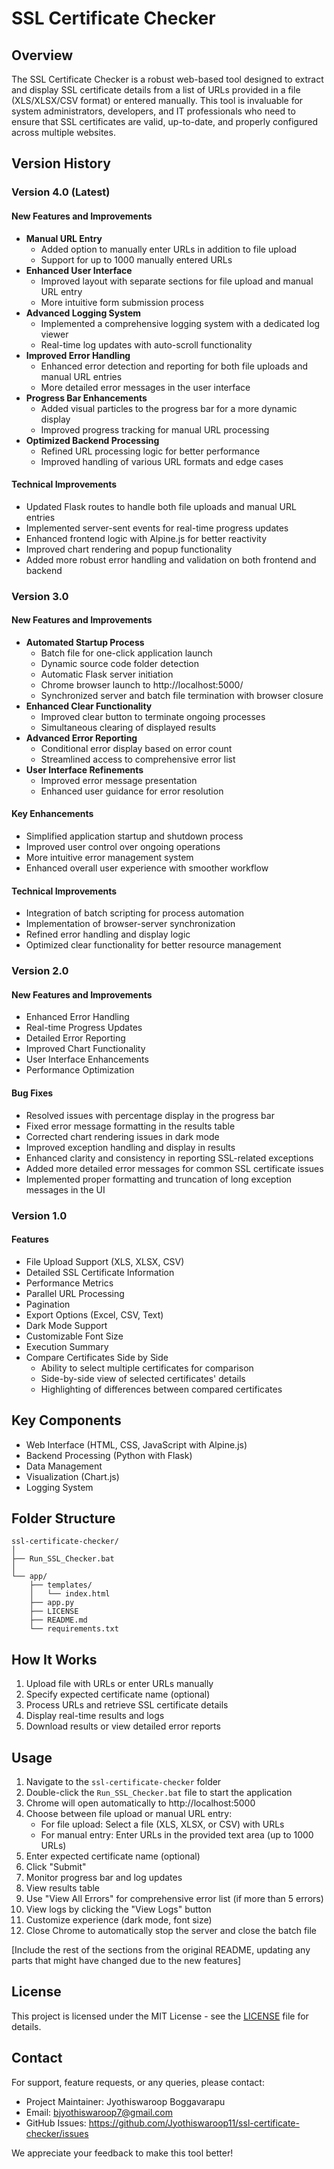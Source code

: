 # SSL Certificate Checker

## Overview
The SSL Certificate Checker is a robust web-based tool designed to extract and display SSL certificate details from a list of URLs provided in a file (XLS/XLSX/CSV format) or entered manually. This tool is invaluable for system administrators, developers, and IT professionals who need to ensure that SSL certificates are valid, up-to-date, and properly configured across multiple websites.

## Version History

### Version 4.0 (Latest)
#### New Features and Improvements
- **Manual URL Entry**
  - Added option to manually enter URLs in addition to file upload
  - Support for up to 1000 manually entered URLs
- **Enhanced User Interface**
  - Improved layout with separate sections for file upload and manual URL entry
  - More intuitive form submission process
- **Advanced Logging System**
  - Implemented a comprehensive logging system with a dedicated log viewer
  - Real-time log updates with auto-scroll functionality
- **Improved Error Handling**
  - Enhanced error detection and reporting for both file uploads and manual URL entries
  - More detailed error messages in the user interface
- **Progress Bar Enhancements**
  - Added visual particles to the progress bar for a more dynamic display
  - Improved progress tracking for manual URL processing
- **Optimized Backend Processing**
  - Refined URL processing logic for better performance
  - Improved handling of various URL formats and edge cases

#### Technical Improvements
- Updated Flask routes to handle both file uploads and manual URL entries
- Implemented server-sent events for real-time progress updates
- Enhanced frontend logic with Alpine.js for better reactivity
- Improved chart rendering and popup functionality
- Added more robust error handling and validation on both frontend and backend

### Version 3.0
#### New Features and Improvements
- **Automated Startup Process**
  - Batch file for one-click application launch
  - Dynamic source code folder detection
  - Automatic Flask server initiation
  - Chrome browser launch to http://localhost:5000/
  - Synchronized server and batch file termination with browser closure
- **Enhanced Clear Functionality**
  - Improved clear button to terminate ongoing processes
  - Simultaneous clearing of displayed results
- **Advanced Error Reporting**
  - Conditional error display based on error count
  - Streamlined access to comprehensive error list
- **User Interface Refinements**
  - Improved error message presentation
  - Enhanced user guidance for error resolution

#### Key Enhancements
- Simplified application startup and shutdown process
- Improved user control over ongoing operations
- More intuitive error management system
- Enhanced overall user experience with smoother workflow

#### Technical Improvements
- Integration of batch scripting for process automation
- Implementation of browser-server synchronization
- Refined error handling and display logic
- Optimized clear functionality for better resource management

### Version 2.0
#### New Features and Improvements
- Enhanced Error Handling
- Real-time Progress Updates
- Detailed Error Reporting
- Improved Chart Functionality
- User Interface Enhancements
- Performance Optimization

#### Bug Fixes
- Resolved issues with percentage display in the progress bar
- Fixed error message formatting in the results table
- Corrected chart rendering issues in dark mode
- Improved exception handling and display in results
- Enhanced clarity and consistency in reporting SSL-related exceptions
- Added more detailed error messages for common SSL certificate issues
- Implemented proper formatting and truncation of long exception messages in the UI

### Version 1.0
#### Features
- File Upload Support (XLS, XLSX, CSV)
- Detailed SSL Certificate Information
- Performance Metrics
- Parallel URL Processing
- Pagination
- Export Options (Excel, CSV, Text)
- Dark Mode Support
- Customizable Font Size
- Execution Summary
- Compare Certificates Side by Side
  - Ability to select multiple certificates for comparison
  - Side-by-side view of selected certificates' details
  - Highlighting of differences between compared certificates

## Key Components
- Web Interface (HTML, CSS, JavaScript with Alpine.js)
- Backend Processing (Python with Flask)
- Data Management
- Visualization (Chart.js)
- Logging System

## Folder Structure
```
ssl-certificate-checker/
│
├── Run_SSL_Checker.bat
│
└── app/
    ├── templates/
    │   └── index.html
    ├── app.py
    ├── LICENSE
    ├── README.md
    └── requirements.txt
```

## How It Works
1. Upload file with URLs or enter URLs manually
2. Specify expected certificate name (optional)
3. Process URLs and retrieve SSL certificate details
4. Display real-time results and logs
5. Download results or view detailed error reports

## Usage
1. Navigate to the `ssl-certificate-checker` folder
2. Double-click the `Run_SSL_Checker.bat` file to start the application
3. Chrome will open automatically to http://localhost:5000
4. Choose between file upload or manual URL entry:
   - For file upload: Select a file (XLS, XLSX, or CSV) with URLs
   - For manual entry: Enter URLs in the provided text area (up to 1000 URLs)
5. Enter expected certificate name (optional)
6. Click "Submit"
7. Monitor progress bar and log updates
8. View results table
9. Use "View All Errors" for comprehensive error list (if more than 5 errors)
10. View logs by clicking the "View Logs" button
11. Customize experience (dark mode, font size)
12. Close Chrome to automatically stop the server and close the batch file

[Include the rest of the sections from the original README, updating any parts that might have changed due to the new features]

## License
This project is licensed under the MIT License - see the [LICENSE](app/LICENSE) file for details.

## Contact
For support, feature requests, or any queries, please contact:
- Project Maintainer: Jyothiswaroop Boggavarapu
- Email: bjyothiswaroop7@gmail.com
- GitHub Issues: https://github.com/Jyothiswaroop11/ssl-certificate-checker/issues

We appreciate your feedback to make this tool better!
